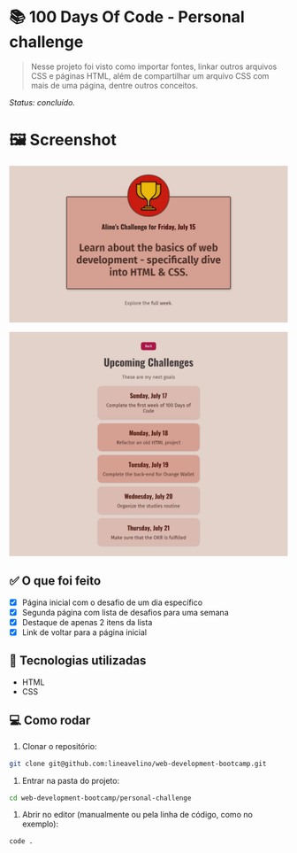 # 📚 100 Days Of Code - Personal challenge

> Nesse projeto foi visto como importar fontes, linkar outros arquivos CSS e páginas HTML, além de compartilhar um arquivo CSS com mais de uma página, dentre outros conceitos.

*Status: concluído.*
> 

# 🖼️ Screenshot

![personal-challenge1.png](../.github/personal-challenge1.png)

![personal-challenge2.png](../.github/personal-challenge2.png)

## ✅ O que foi feito

- [x]  Página inicial com o desafio de um dia específico
- [x]  Segunda página com lista de desafios para uma semana
- [x]  Destaque de apenas 2 itens da lista
- [x]  Link de voltar para a página inicial

## 🚀 Tecnologias utilizadas

- HTML
- CSS

## 💻 Como rodar

1. Clonar o repositório:

```bash
git clone git@github.com:lineavelino/web-development-bootcamp.git
```

1. Entrar na pasta do projeto:

```bash
cd web-development-bootcamp/personal-challenge
```

1. Abrir no editor (manualmente ou pela linha de código, como no exemplo):

```bash
code .
```